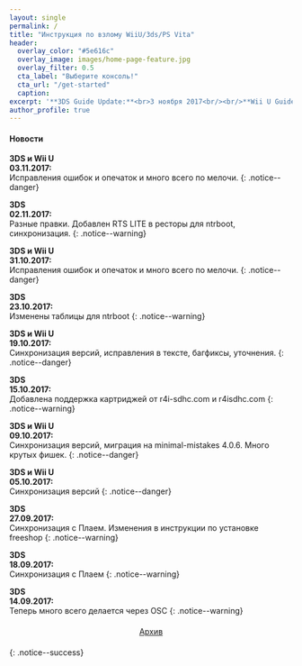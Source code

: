 ```yaml
---
layout: single
permalink: /
title: "Инструкция по взлому WiiU/3ds/PS Vita"
header:
  overlay_color: "#5e616c"
  overlay_image: images/home-page-feature.jpg
  overlay_filter: 0.5
  cta_label: "Выберите консоль!"
  cta_url: "/get-started"
  caption:
excerpt: '**3DS Guide Update:**<br>3 ноября 2017<br/><br/>**Wii U Guide Update:**<br>3 ноября 2017<br/>'
author_profile: true
---
```

#### <a name="news" />Новости

**3DS и Wii U**<br>**03.11.2017:**<br>Исправления ошибок и опечаток и много всего по мелочи. 
{: .notice--danger}

**3DS**<br>**02.11.2017:**<br>Разные правки. Добавлен RTS LITE в ресторы для ntrboot, синхронизация. 
{: .notice--warning}

**3DS и Wii U**<br>**31.10.2017:**<br>Исправления ошибок и опечаток и много всего по мелочи. 
{: .notice--danger}

**3DS**<br>**23.10.2017:**<br>Изменены таблицы для ntrboot
{: .notice--warning}

**3DS и Wii U**<br>**19.10.2017:**<br>Синхронизация версий, исправления в тексте, багфиксы, уточнения.
{: .notice--danger}

**3DS**<br>**15.10.2017:**<br>Добавлена поддержка картриджей от r4i-sdhc.com и r4isdhc.com
{: .notice--warning}

**3DS и Wii U**<br>**09.10.2017:**<br>Синхронизация версий, миграция на minimal-mistakes 4.0.6. Много крутых фишек.
{: .notice--danger}

**3DS и Wii U**<br>**05.10.2017:**<br>Синхронизация версий
{: .notice--danger}

**3DS**<br>**27.09.2017:**<br>Синхронизация с Плаем. Изменения в инструкции по установке freeshop
{: .notice--warning}

**3DS**<br>**18.09.2017:**<br>Синхронизация с Плаем
{: .notice--warning}

**3DS**<br>**14.09.2017:**<br>Теперь много всего делается через OSC
{: .notice--warning}

<center><a href="archive" style="margin:20px auto; text-align:center; display:block; width:200px;" class="btn btn--short">Архив</a></center>
{: .notice--success}

